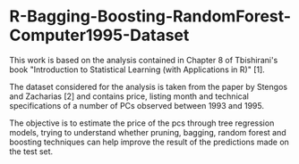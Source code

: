 # R-Bagging-Boosting-RandomForest-Computer1995-Dataset

This work is based on the analysis contained in Chapter 8 of Tbishirani's book "Introduction to Statistical Learning (with Applications in R)" [1].

The dataset considered for the analysis is taken from the paper by Stengos and Zacharias [2] and contains price, listing month and technical specifications 
of a number of PCs observed between 1993 and 1995.

The objective is to estimate the price of the pcs through tree regression models, trying to understand whether pruning, bagging, 
random forest and boosting techniques can help improve the result of the predictions made on the test set.
